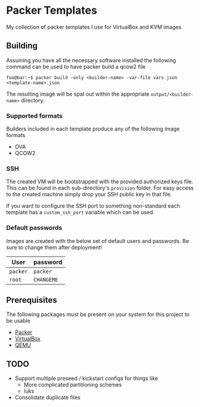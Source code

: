 # Packer Templates

My collection of packer templates I use for VirtualBox and KVM images


## Building

Assuming you have all the necessary software installed the following command can be used to have packer build a qcow2 file

```console
foo@bar:~$ packer build -only <builder-name> -var-file vars.json <template-name>.json
```

The resulting image will be spat out within the appropriate `output/<builder-name>` directory.


### Supported formats

Builders included in each template produce any of the following image formats

* OVA
* QCOW2


### SSH

The created VM will be bootstrapped with the provided authorized keys file. This can be found in each sub-directory's `provision` folder.
For easy access to the created machine simply drop your SSH public key in that file.

If you want to configure the SSH port to something non-standard each template has a `custom_ssh_port` variable which can be used.


### Default passwords

Images are created with the below set of default users and passwords. Be sure to change them after deployment!

| User | password |
| ---- | -------- |
| `packer` | `packer` |
| `root` | `CHANGEME` |


## Prerequisites

The following packages must be present on your system for this project to be usable

* [Packer](https://www.packer.io/)
* [VirtualBox](https://www.virtualbox.org/)
* [QEMU](https://www.qemu.org/)


## TODO

* Support multiple preseed / kickstart configs for things like
    * More complicated partitioning schemes
    * luks
* Consolidate duplicate files
